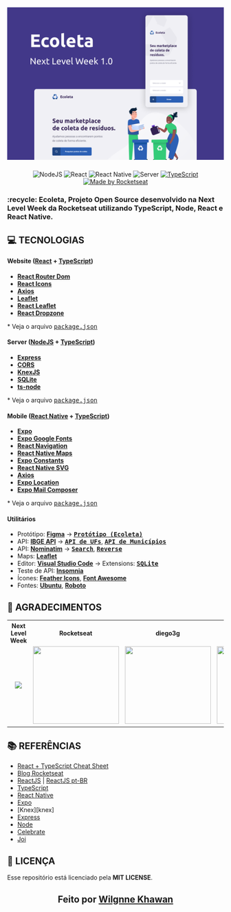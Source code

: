 <h1 align=center>
<img src="https://raw.githubusercontent.com/Wilgnne/nlw-1/master/docs/Capa%401x.png" />
</h1>

<div align="center">
  <img alt="NodeJS" src="https://camo.githubusercontent.com/623540f91c2d296e4e02a36c74b5680eff55c7d3/68747470733a2f2f696d672e736869656c64732e696f2f62616467652f6e6f64652d31322e31372e302d677265656e">
  <img alt="React" src="https://camo.githubusercontent.com/1af8e9f28cfcfbe64ee7fb151a317da44782c744/68747470733a2f2f696d672e736869656c64732e696f2f62616467652f7765622d72656163742d626c7565">
  <img alt="React Native" src="https://camo.githubusercontent.com/ca9a9e3223e9fc29b04036725782790bd14c2f0b/68747470733a2f2f696d672e736869656c64732e696f2f62616467652f6d6f62696c652d72656163742532306e61746976652d626c756576696f6c6574">
  <img alt="Server" src="https://camo.githubusercontent.com/13f781d3be1c187d5e3e90760c3eeabb3d8c3ab9/68747470733a2f2f696d672e736869656c64732e696f2f62616467652f7365727665722d6e6f64656a732d696d706f7274616e74">


  <a href="https://www.typescriptlang.org/">
    <img alt="TypeScript" src="https://badges.frapsoft.com/typescript/code/typescript.png?v=101">
  </a>
  
  <a href="https://rocketseat.com.br">
    <img alt="Made by Rocketseat" src="https://img.shields.io/badge/made%20by-Rocketseat-%237519C1">
  </a>
</div>

<h3>
:recycle: Ecoleta, Projeto Open Source desenvolvido na Next Level Week da Rocketseat utilizando TypeScript, Node, React e React Native.
</h3>

## **:computer: TECNOLOGIAS**


#### **Website** ([React](https://reactjs.org/) + [TypeScript](https://www.typescriptlang.org/))

  - **[React Router Dom](https://github.com/ReactTraining/react-router/tree/master/packages/react-router-dom)**
  - **[React Icons](https://react-icons.github.io/react-icons/)**
  - **[Axios](https://github.com/axios/axios)**
  - **[Leaflet](https://react-leaflet.js.org/en/)**
  - **[React Leaflet](https://react-leaflet.js.org/)**
  - **[React Dropzone](https://github.com/react-dropzone/react-dropzone)**


  \* Veja o arquivo <kbd>[package.json](./web/package.json)</kbd>
  
  #### **Server** ([NodeJS](https://nodejs.org/en/) + [TypeScript](https://www.typescriptlang.org/))

  - **[Express](https://expressjs.com/)**
  - **[CORS](https://expressjs.com/en/resources/middleware/cors.html)**
  - **[KnexJS](http://knexjs.org/)**
  - **[SQLite](https://github.com/mapbox/node-sqlite3)**
  - **[ts-node](https://github.com/TypeStrong/ts-node)**

  \* Veja o arquivo <kbd>[package.json](./server/package.json)</kbd>

#### **Mobile** ([React Native](http://www.reactnative.com/) + [TypeScript](https://www.typescriptlang.org/))

  - **[Expo](https://expo.io/)**
  - **[Expo Google Fonts](https://github.com/expo/google-fonts)**
  - **[React Navigation](https://reactnavigation.org/)**
  - **[React Native Maps](https://github.com/react-native-community/react-native-maps)**
  - **[Expo Constants](https://docs.expo.io/versions/latest/sdk/constants/)**
  - **[React Native SVG](https://github.com/react-native-community/react-native-svg)**
  - **[Axios](https://github.com/axios/axios)**
  - **[Expo Location](https://docs.expo.io/versions/latest/sdk/location/)**
  - **[Expo Mail Composer](https://docs.expo.io/versions/latest/sdk/mail-composer/)**

  \* Veja o arquivo <kbd>[package.json](./sources/mobile/package.json)</kbd>

#### **Utilitários**

- Protótipo: **[Figma](https://www.figma.com/)** &rarr; **<kbd>[Protótipo (Ecoleta)](https://www.figma.com/file/1SxgOMojOB2zYT0Mdk28lB/Ecoleta)</kbd>**
- API: **[IBGE API](https://servicodados.ibge.gov.br/api/docs/localidades?versao=1#api-_)** &rarr; **<kbd>[API de UFs](https://servicodados.ibge.gov.br/api/docs/localidades?versao=1#api-UFs-estadosGet)</kbd>**, **<kbd>[API de Municípios](https://servicodados.ibge.gov.br/api/docs/localidades?versao=1#api-Municipios-estadosUFMunicipiosGet)</kbd>** 
- API: **[Nominatim](https://nominatim.org/)** &rarr; **<kbd>[Search](https://nominatim.org/release-docs/develop/api/Search/)</kbd>**, **<kbd>[Reverse](https://nominatim.org/release-docs/develop/api/Reverse/)</kbd>**
- Maps: **[Leaflet](https://leafletjs.com/)**
- Editor: **[Visual Studio Code](https://code.visualstudio.com/)** &rarr; Extensions: **<kbd>[SQLite](https://marketplace.visualstudio.com/items?itemName=alexcvzz.vscode-sqlite)</kbd>**
- Teste de API: **[Insomnia](https://insomnia.rest/)**
- Ícones: **[Feather Icons](https://feathericons.com/)**, **[Font Awesome](https://fontawesome.com/)**
- Fontes: **[Ubuntu](https://fonts.google.com/specimen/Ubuntu)**, **[Roboto](https://fonts.google.com/specimen/Roboto)**

## **:star2: AGRADECIMENTOS**

<div align=center>

<table style="width:100%">
  <tr align=center>
    <th><strong>Next Level Week</strong></th>
    <th><strong>Rocketseat</strong></th>
    <th><strong>diego3g</strong></th>
    <th><strong>maykbrito</strong></th>
  </tr>
  <tr align=center>
    <td>
      <a href="https://nextlevelweek.com/">
        <img width="200" src="https://user-images.githubusercontent.com/42815135/83976057-f0352c00-a8cd-11ea-88da-22ff672ce842.png">
      </a>
    </td>
    <td>
      <a href="https://rocketseat.com.br/">
        <img width="200" height="180" src="https://user-images.githubusercontent.com/38081852/83981650-1e2e6680-a8f6-11ea-9f42-6df8fe809e4b.png">
      </a>
    </td>
    <td>
      <a href="https://github.com/diego3g">
        <img width="200" height="180" src="https://user-images.githubusercontent.com/38081852/83981712-b7f61380-a8f6-11ea-9099-bd3677e97e39.jpg">
      </a>
    </td>
    <td>
      <a href="https://github.com/maykbrito">
        <img width="200" height="180" src="https://user-images.githubusercontent.com/38081852/83981753-1de29b00-a8f7-11ea-93cf-23d2ff65fa5c.png">
      </a>
    </td>
  </tr>
</table>

</div>

## **:books: REFERÊNCIAS**

- [React + TypeScript Cheat Sheet](https://github.com/typescript-cheatsheets/react-typescript-cheatsheet)
- [Blog Rocketseat](https://blog.rocketseat.com.br/)
- [ReactJS](https://reactjs.org/docs/getting-started.html) | [ReactJS pt-BR](https://pt-br.reactjs.org/docs/getting-started.html)
- [TypeScript](https://www.typescriptlang.org/docs/home.html)
- [React Native](https://reactnative.dev/docs/getting-started)
- [Expo](https://expo.io/learn)
- [Knex][knex]
- [Express](https://expressjs.com/pt-br/)
- [Node](https://nodejs.org/en/)
- [Celebrate](https://github.com/arb/celebrate)
- [Joi](https://hapi.dev/module/joi/)

## **:page_with_curl: LICENÇA**

Esse repositório está licenciado pela **MIT LICENSE**. 

<h2 align="center">Feito por <a href="https://br.linkedin.com/in/wilgnne-khawan-barbosa-alencar-642747187">Wilgnne Khawan</a></h2>

